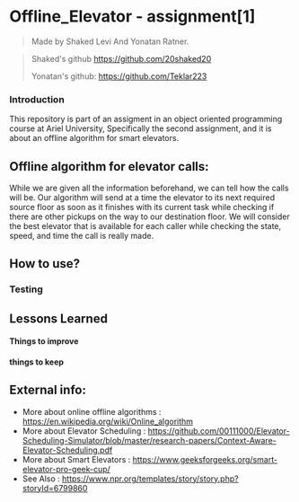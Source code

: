 # Offline_Elevator - assignment[1]

> Made by Shaked Levi And Yonatan Ratner.

>Shaked's github https://github.com/20shaked20
>
>Yonatan's github: https://github.com/Teklar223

### Introduction
This repository is part of an assigment in an object oriented programming course at Ariel University,
Specifically the second assignment, and it is about an offline algorithm for smart elevators.

## Offline algorithm for elevator calls:
While we are given all the information beforehand, we can tell how the calls will be.
Our algorithm will send at a time the elevator to its next required source floor as soon as it finishes with its current task while checking if there are other pickups on the way to our destination floor.
We will consider the best elevator that is available for each caller while checking the state, speed, and time the call is really made.

## How to use?

### Testing

## Lessons Learned
#### Things to improve

#### things to keep

## External info:
- More about online offline algorithms : https://en.wikipedia.org/wiki/Online_algorithm
- More about Elevator Scheduling : https://github.com/00111000/Elevator-Scheduling-Simulator/blob/master/research-papers/Context-Aware-Elevator-Scheduling.pdf
- More about Smart Elevators : https://www.geeksforgeeks.org/smart-elevator-pro-geek-cup/
- See Also                   : https://www.npr.org/templates/story/story.php?storyId=6799860
